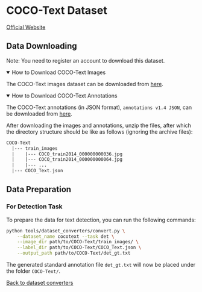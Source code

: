 # COCO-Text Dataset
[Official Website](https://rrc.cvc.uab.es/?ch=5)

## Data Downloading

Note: You need to register an account to download this dataset.

<details open markdown>
    <summary>How to Download COCO-Text Images</summary>

The COCO-Text images dataset can be downloaded from [here](https://rrc.cvc.uab.es/?ch=5&com=downloads).

</details>

<details open markdown>
    <summary>How to Download COCO-Text Annotations</summary>

The COCO-Text annotations (in JSON format), `annotations v1.4 JSON`, can be downloaded from [here](https://rrc.cvc.uab.es/?ch=5&com=downloads).

</details>

After downloading the images and annotations, unzip the files, after which the directory structure should be like as follows (ignoring the archive files):
```txt
COCO-Text
  |--- train_images
  |    |--- COCO_train2014_000000000036.jpg
  |    |--- COCO_train2014_000000000064.jpg
  |    |--- ...
  |--- COCO_Text.json
```

## Data Preparation

### For Detection Task

To prepare the data for text detection, you can run the following commands:

```bash
python tools/dataset_converters/convert.py \
    --dataset_name cocotext --task det \
    --image_dir path/to/COCO-Text/train_images/ \
    --label_dir path/to/COCO-Text/COCO_Text.json \
    --output_path path/to/COCO-Text/det_gt.txt
```

The generated standard annotation file `det_gt.txt` will now be placed under the folder `COCO-Text/`.

[Back to dataset converters](converters.md)

